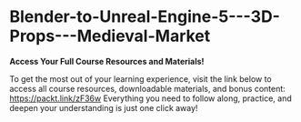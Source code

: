 # Blender-to-Unreal-Engine-5---3D-Props---Medieval-Market

**Access Your Full Course Resources and Materials!**

To get the most out of your learning experience, visit the link below to access all course resources, downloadable materials, and bonus content: https://packt.link/zF36w
Everything you need to follow along, practice, and deepen your understanding is just one click away!
